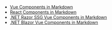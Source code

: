 - [Vue Components in Markdown](/posts/markdown-components-in-vue)
- [React Components in Markdown](https://press-react.servicestack.net/posts/markdown-components-in-react)
- [.NET Razor SSG Vue Components in Markdown](https://razor-ssg.web-templates.io/posts/javascript)
- [.NET Blazor Vue Components in Markdown](https://blazor-vue.web-templates.io/posts/javascript)
